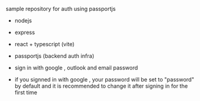 sample repository for auth using passportjs
- nodejs
- express
- react + typescript (vite)
- passportjs (backend auth infra)
- sign in with google , outlook and email password

- if you signned in with google , your password will be set to "password" by default and it is recommended to change it after signing in for the first time